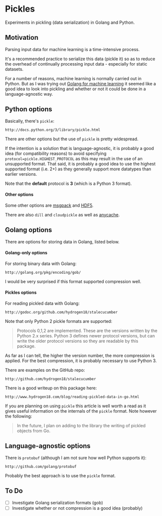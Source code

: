 # Pickles

Experiments in pickling (data serialization) in Golang and Python.

## Motivation

Parsing input data for machine learning is a time-intensive process.

It's a recommended practice to serialize this data (pickle it) so as
to reduce the overhead of continually processing input data - especially
for static datasets.

For a number of reasons, machine learning is normally carried out
in Python. But as I was trying out
[Golang for machine learning](http://github.com/mramshaw/gophernet) 
it seemed like a good idea to look into pickling and whether or not
it could be done in a language-agnostic way.

## Python options

Basically, there's `pickle`:

    http://docs.python.org/3/library/pickle.html

There are other options but the use of `pickle` is pretty widespread.

If the intention is a solution that is language-agnostic, it
is probably a good idea (for compatibility reasons) to avoid
specifying `protocol=pickle.HIGHEST_PROTOCOL` as this may result
in the use of an unsupported format. That said, it is probably
a good idea to use the highest supported format (i.e. 2+) as
they generally support more datatypes than earlier versions.

Note that the __default__ protocol is __3__ (which is a Python 3
format).

#### Other options

Some other options are [msgpack](htts://pypi.org/project/msgpack-python/)
 and [HDF5](http://docs.h5py.org/en/latest/quick.html).

There are also `dill` and `cloudpickle` as well as
[anycache](http://pypi.org/project/anycache/).

## Golang options

There are options for storing data in Golang, listed below.

#### Golang-only options

For storing binary data with Golang:

    http://golang.org/pkg/encoding/gob/

I would be very surprised if this format supported compression well.

#### Pickles options

For reading pickled data with Golang:

    http://godoc.org/github.com/hydrogen18/stalecucumber

Note that only Python 2 pickle formats are supported:

> Protocols 0,1,2 are implemented. These are the versions written by the Python 2.x series. Python 3 defines newer protocol versions, but can write the older protocol versions so they are readable by this package.

As far as I can tell, the higher the version number, the
more compression is applied. For the best compression, it
is probably necessary to use Python 3.

There are examples on the GitHub repo:

    http://github.com/hydrogen18/stalecucumber

There is a good writeup on this package here:

    http://www.hydrogen18.com/blog/reading-pickled-data-in-go.html

If you are planning on using `pickle` this article is well worth a read
as it gives useful information on the internals of the `pickle` format.
Note however the following:

> In the future, I plan on adding to the library the writing of pickled objects from Go.

## Language-agnostic options

There is `protobuf` (although I am not sure how well Python supports it):

    http://github.com/golang/protobuf

Probably the best approach is to use the `pickle` format.

## To Do

- [ ] Investigate Golang serialization formats (gob)
- [ ] Investigate whether or not compression is a good idea (probably)
